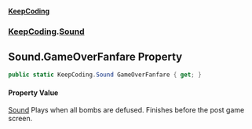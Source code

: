 #### [KeepCoding](index.md 'index')
### [KeepCoding](KeepCoding.md 'KeepCoding').[Sound](KeepCoding_Sound.md 'KeepCoding.Sound')
## Sound.GameOverFanfare Property
```csharp
public static KeepCoding.Sound GameOverFanfare { get; }
```
#### Property Value
[Sound](KeepCoding_Sound.md 'KeepCoding.Sound')
Plays when all bombs are defused. Finishes before the post game screen.  
